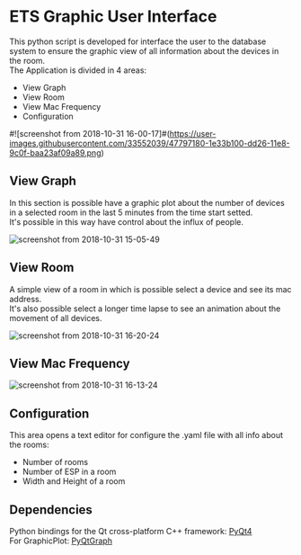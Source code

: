 # ETS Graphic User Interface

This python script is developed for interface the user to the database system to ensure the graphic view of all information about the devices in the room.  
The Application is divided in 4 areas:

- View Graph
- View Room
- View Mac Frequency
- Configuration

#![screenshot from 2018-10-31 16-00-17]#(https://user-images.githubusercontent.com/33552039/47797180-1e33b100-dd26-11e8-9c0f-baa23af09a89.png)


## View Graph

In this section is possible have a graphic plot about the number of devices in a selected room in the last 5 minutes from the time start setted.    
It's possible in this way have control about the influx of people.

![screenshot from 2018-10-31 15-05-49](https://user-images.githubusercontent.com/33552039/47793414-7e265980-dd1e-11e8-8bcd-3a1e3cd0859e.png)

## View Room

A simple view of a room in which is possible select a device and see its mac address.  
It's also possible select a longer time lapse to see an animation about the movement of all devices.

![screenshot from 2018-10-31 16-20-24](https://user-images.githubusercontent.com/33552039/47798550-e67a3880-dd28-11e8-8f46-39d978a3e4a0.png)


## View Mac Frequency

![screenshot from 2018-10-31 16-13-24](https://user-images.githubusercontent.com/33552039/47798187-21c83780-dd28-11e8-94a6-36765aef4d39.png)

## Configuration
This area opens a text editor for configure the .yaml file with all info about the rooms:  

- Number of rooms
- Number of ESP in a room
- Width and Height of a room

## Dependencies

Python bindings for the Qt cross-platform C++ framework: [PyQt4](https://wiki.python.org/moin/PyQt)  
For GraphicPlot: [PyQtGraph](http://www.pyqtgraph.org/)

